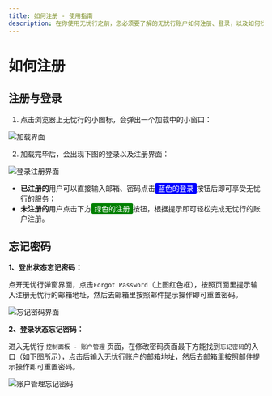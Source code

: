 ```yaml
---
title: 如何注册 - 使用指南
description: 在你使用无忧行之前，您必须要了解的无忧行账户如何注册、登录，以及如何找回密码。
---
```


# 如何注册

## 注册与登录

1. 点击浏览器上无忧行的小图标，会弹出一个加载中的小窗口：

![加载界面](/Jego/images/image_spaces_2FtaiByLw8cj0IZKJTlaiM_2Fuploads_2FSeKwJLjUwSpnUyyRMQW9_2Fimage_1.png)

2. 加载完毕后，会出现下图的登录以及注册界面：

![登录注册界面](/Jego/images/image_spaces_2FtaiByLw8cj0IZKJTlaiM_2Fuploads_2FJ2SGmSKcCLqchDO7B2tJ_2Fimage_2.png)

* **已注册的**用户可以直接输入邮箱、密码点击<span style="background-color:blue; color:white; padding:2px 6px; border-radius:3px;">蓝色的登录</span>按钮后即可享受无忧行的服务；
* **未注册的**用户点击下方<span style="background-color:green; color:white; padding:2px 6px; border-radius:3px;">绿色的注册</span>按钮，根据提示即可轻松完成无忧行的账户注册。

## 忘记密码

**1、登出状态忘记密码：**

点开无忧行弹窗界面，点击`Forgot Password`（上图红色框），按照页面里提示输入注册无忧行的邮箱地址，然后去邮箱里按照邮件提示操作即可重置密码。

![忘记密码界面](/Jego/images/image_spaces_2FtaiByLw8cj0IZKJTlaiM_2Fuploads_2Fd04dLNy19fPTjbOp7X1P_2Fimage_3.png)

**2、登录状态忘记密码：**

进入无忧行 `控制面板 - 账户管理` 页面，在修改密码页面最下方能找到`忘记密码`的入口（如下图所示），点击后输入无忧行账户的邮箱地址，然后去邮箱里按照邮件提示操作即可重置密码。

![账户管理忘记密码](/Jego/images/image_spaces_2FtaiByLw8cj0IZKJTlaiM_2Fuploads_2FCQjuNkLSD7Mvv0akPPzT_2Fimage_1.png)
